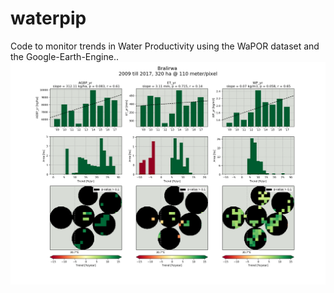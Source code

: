 # waterpip
Code to monitor trends in Water Productivity using the WaPOR dataset and the Google-Earth-Engine..
![test](example.png?raw=true "Title")
